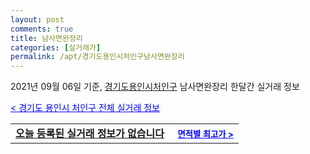 ```yaml
---
layout: post
comments: true
title: 남사면완장리
categories: [실거래가]
permalink: /apt/경기도용인시처인구남사면완장리
---
```


2021년 09월 06일 기준, <a href="/apt/경기도용인시처인구">경기도용인시처인구</a> 남사면완장리 한달간 실거래 정보

<a style="color: blue;" href="/apt/경기도용인시처인구">< 경기도 용인시 처인구 전체 실거래 정보</a>
<!---- start ---->
<table>
  <tr>
    <td colspan="4" style="font-weight: bold;"><a href="/apt/경기도용인시처인구남사면완장리{name_without_space}">오늘 등록된 실거래 정보가 없습니다</a> &nbsp;&nbsp;&nbsp; <a style="color: blue; font-size: smaller;" href="/apt/경기도용인시처인구남사면완장리{name_without_space}">면적별 최고가 ></a></td>
  </tr>
    
</table>
<!---- end ---->
    